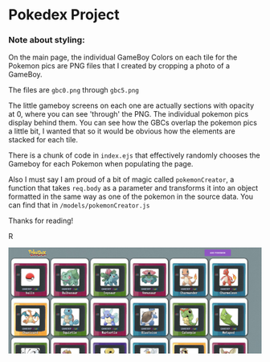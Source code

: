 # Pokedex Project

### Note about styling: 
On the main page, the individual GameBoy Colors on each tile for the Pokemon pics are PNG files that I created by cropping a photo of a GameBoy.

The files are `gbc0.png` through `gbc5.png`

The little gameboy screens on each one are actually sections with opacity at 0, where you can see 'through' the PNG. The individual pokemon pics display behind them. You can see how the GBCs overlap the pokemon pics a little bit, I wanted that so it would be obvious how the elements are stacked for each tile.

There is a chunk of code in `index.ejs` that effectively randomly chooses the Gameboy for each Pokemon when populating the page.

Also I must say I am proud of a bit of magic called `pokemonCreator`, a function that takes `req.body` as a parameter and transforms it into an object formatted in the same way as one of the pokemon in the source data. You can find that in `/models/pokemonCreator.js`

Thanks for reading!

R

![pokedex](https://github.com/AreteCore/pokedex-pokemon-manager/blob/master/public/pokedex.png?raw=true)
